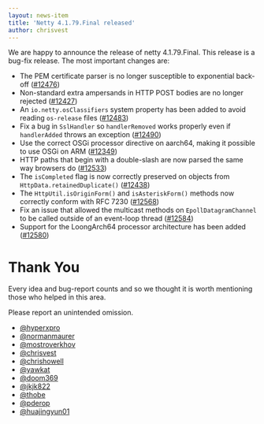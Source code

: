 ```yaml
---
layout: news-item
title: 'Netty 4.1.79.Final released'
author: chrisvest
---
```


We are happy to announce the release of netty 4.1.79.Final.
This release is a bug-fix release.
The most important changes are:

* The PEM certificate parser is no longer susceptible to exponential back-off ([#12476](https://github.com/netty/netty/pull/12476))
* Non-standard extra ampersands in HTTP POST bodies are no longer rejected ([#12427](https://github.com/netty/netty/pull/12427))
* An `io.netty.osClassifiers` system property has been added to avoid reading `os-release` files ([#12483](https://github.com/netty/netty/pull/12483))
* Fix a bug in `SslHandler` so `handlerRemoved` works properly even if `handlerAdded` throws an exception ([#12490](https://github.com/netty/netty/pull/12490))
* Use the correct OSGi processor directive on aarch64, making it possible to use OSGi on ARM ([#12349](https://github.com/netty/netty/pull/12349))
* HTTP paths that begin with a double-slash are now parsed the same way browsers do ([#12533](https://github.com/netty/netty/pull/12533))
* The `isCompleted` flag is now correctly preserved on objects from `HttpData.retainedDuplicate()` ([#12438](https://github.com/netty/netty/pull/12438))
* The `HttpUtil.isOriginForm()` and `isAsteriskForm()` methods now correctly conform with RFC 7230 ([#12568](https://github.com/netty/netty/pull/12568))
* Fix an issue that allowed the multicast methods on `EpollDatagramChannel` to be called outside of an event-loop thread ([#12584](https://github.com/netty/netty/pull/12584))
* Support for the LoongArch64 processor architecture has been added ([#12580](https://github.com/netty/netty/pull/12580))

# Thank You

Every idea and bug-report counts and so we thought it is worth mentioning those who helped in this area.

Please report an unintended omission.

* [@hyperxpro](https://github.com/hyperxpro)
* [@normanmaurer](https://github.com/normanmaurer)
* [@mostroverkhov](https://github.com/mostroverkhov)
* [@chrisvest](https://github.com/chrisvest)
* [@chrishowell](https://github.com/chrishowell)
* [@yawkat](https://github.com/yawkat)
* [@doom369](https://github.com/doom369)
* [@jkjk822](https://github.com/jkjk822)
* [@thobe](https://github.com/thobe)
* [@pderop](https://github.com/pderop)
* [@huajingyun01](https://github.com/huajingyun01)
